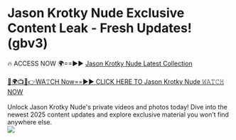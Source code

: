 # Jason Krotky Nude Exclusive Content Leak - Fresh Updates! (gbv3)

🔥 ACCESS NOW 🌍==►► <a href="https://tinyurl.com/yc657z5k" rel="nofollow">Jason Krotky Nude Latest Collection</a>
<br><br>
[🔴🌍📺📱👉WA𝚃CH Now==►► CLICK HERE TO Jason Krotky Nude 𝚆𝙰𝚃𝙲𝙷 NOW](https://tinyurl.com/yc657z5k)
<br><br>
Unlock Jason Krotky Nude's private videos and photos today! Dive into the newest 2025 content updates and explore exclusive material you won’t find anywhere else.
<br>
<a href="https://tinyurl.com/yc657z5k" rel="nofollow" data-target="animated-image.originalLink"><img src="https://camo.githubusercontent.com/8a4f000d20f83aca3bf7ec5f350d767afa0574a8a352519fd8cfa583a6f93a33/68747470733a2f2f692e696d6775722e636f6d2f644a486b345a712e676966" data-canonical-src="https://i.imgur.com/dJHk4Zq.gif" style="max-width: 100%; display: inline-block;" data-target="animated-image.originalImage"></a>
<br>
